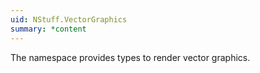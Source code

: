 ```yaml
---
uid: NStuff.VectorGraphics
summary: *content
---
```

The namespace provides types to render vector graphics.
